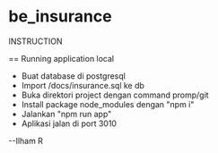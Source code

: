 # be_insurance

INSTRUCTION

== Running application local

- Buat database di postgresql
- Import /docs/insurance.sql ke db
- Buka direktori project dengan command promp/git
- Install package node_modules dengan "npm i"
- Jalankan "npm run app"
- Aplikasi jalan di port 3010

--Ilham R
